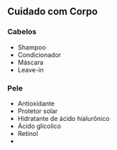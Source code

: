 ## Cuidado com Corpo

### Cabelos

- Shampoo
- Condicionador
- Máscara
- Leave-in

### Pele

- Antioxidante
- Protetor solar
- Hidratante de ácido hialurônico
- Ácido glicolico
- Retinol
- 

